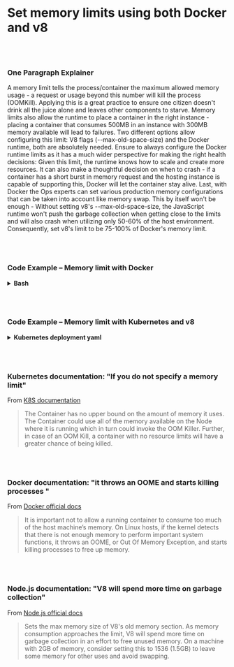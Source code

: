 # Set memory limits using both Docker and v8

<br/><br/>

### One Paragraph Explainer

A memory limit tells the process/container the maximum allowed memory usage - a request or usage beyond this number will kill the process (OOMKill). Applying this is a great practice to ensure one citizen doesn't drink all the juice alone and leaves other components to starve. Memory limits also allow the runtime to place a container in the right instance - placing a container that consumes 500MB in an instance with 300MB memory available will lead to failures. Two different options allow configuring this limit: V8 flags (--max-old-space-size) and the Docker runtime, both are absolutely needed. Ensure to always configure the Docker runtime limits as it has a much wider perspective for making the right health decisions: Given this limit, the runtime knows how to scale and create more resources. It can also make a thoughtful decision on when to crash - if a container has a short burst in memory request and the hosting instance is capable of supporting this, Docker will let the container stay alive. Last, with Docker the Ops experts can set various production memory configurations that can be taken into account like memory swap. This by itself won't be enough - Without setting v8's --max-old-space-size, the JavaScript runtime won't push the garbage collection when getting close to the limits and will also crash when utilizing only 50-60% of the host environment. Consequently, set v8's limit to be 75-100% of Docker's memory limit.

<br/><br/>

### Code Example – Memory limit with Docker

<details>
<summary><strong>Bash</strong></summary>

```bash
docker run --memory 512m my-node-app
```

</details>

<br/><br/>

### Code Example – Memory limit with Kubernetes and v8

<details>
<summary><strong>Kubernetes deployment yaml</strong></summary>

```yml
apiVersion: v1
kind: Pod
metadata:
  name: my-node-app
spec:
  containers:
  - name: my-node-app
    image: my-node-app
    resources:
      requests:
        memory: "400Mi"
      limits:
        memory: "500Mi"
    command: ["node index.js --max-old-space-size=350"]
```

</details>

<br/><br/>

### Kubernetes documentation: "If you do not specify a memory limit"

From [K8S documentation](https://kubernetes.io/docs/tasks/configure-pod-container/assign-memory-resource/)

> The Container has no upper bound on the amount of memory it uses. The Container could use all of the memory available on the Node where it is running which in turn could invoke the OOM Killer. Further, in case of an OOM Kill, a container with no resource limits will have a greater chance of being killed.

<br/><br/>

### Docker documentation: "it throws an OOME and starts killing processes "

From [Docker official docs](https://docs.docker.com/config/containers/resource_constraints/)

> It is important not to allow a running container to consume too much of the host machine’s memory. On Linux hosts, if the kernel detects that there is not enough memory to perform important system functions, it throws an OOME, or Out Of Memory Exception, and starts killing processes to free up memory.

<br/><br/>

### Node.js documentation: "V8 will spend more time on garbage collection"

From [Node.js official docs](https://nodejs.org/api/cli.html#cli_max_old_space_size_size_in_megabytes)

> Sets the max memory size of V8's old memory section. As memory consumption approaches the limit, V8 will spend more time on garbage collection in an effort to free unused memory. On a machine with 2GB of memory, consider setting this to 1536 (1.5GB) to leave some memory for other uses and avoid swapping.
